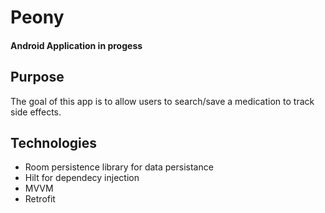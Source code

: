 # Peony
#### Android Application in progess
## Purpose
The goal of this app is to allow users to search/save a medication to track side effects. 

## Technologies
- Room persistence library for data persistance
- Hilt for dependecy injection
- MVVM
- Retrofit
